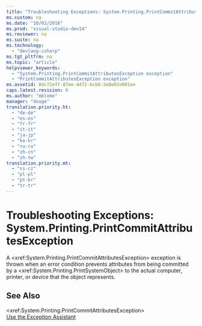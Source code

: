 ```yaml
---
title: "Troubleshooting Exceptions: System.Printing.PrintCommitAttributesException"
ms.custom: na
ms.date: "10/02/2016"
ms.prod: "visual-studio-dev14"
ms.reviewer: na
ms.suite: na
ms.technology: 
  - "devlang-csharp"
ms.tgt_pltfrm: na
ms.topic: "article"
helpviewer_keywords: 
  - "System.Printing.PrintCommitAttributesException exception"
  - "PrintCommitAttributesException exception"
ms.assetid: 8dc72eff-87ee-4472-bcb6-2e8e02e801ee
caps.latest.revision: 6
ms.author: "mblome"
manager: "douge"
translation.priority.ht: 
  - "de-de"
  - "es-es"
  - "fr-fr"
  - "it-it"
  - "ja-jp"
  - "ko-kr"
  - "ru-ru"
  - "zh-cn"
  - "zh-tw"
translation.priority.mt: 
  - "cs-cz"
  - "pl-pl"
  - "pt-br"
  - "tr-tr"
---
```

# Troubleshooting Exceptions: System.Printing.PrintCommitAttributesException
A \<xref:System.Printing.PrintCommitAttributesException> exception is thrown when an error condition prevents attributes from being committed by a \<xref:System.Printing.PrintSystemObject> to the actual computer, printer, or device that the object represents.  
  
## See Also  
 \<xref:System.Printing.PrintCommitAttributesException>   
 [Use the Exception Assistant](../Topic/How%20to:%20Use%20the%20Exception%20Assistant.md)